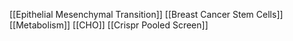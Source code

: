 [[Epithelial Mesenchymal Transition]]
[[Breast Cancer Stem Cells]]
[[Metabolism]]
[[CHO]]
[[Crispr Pooled Screen]]
